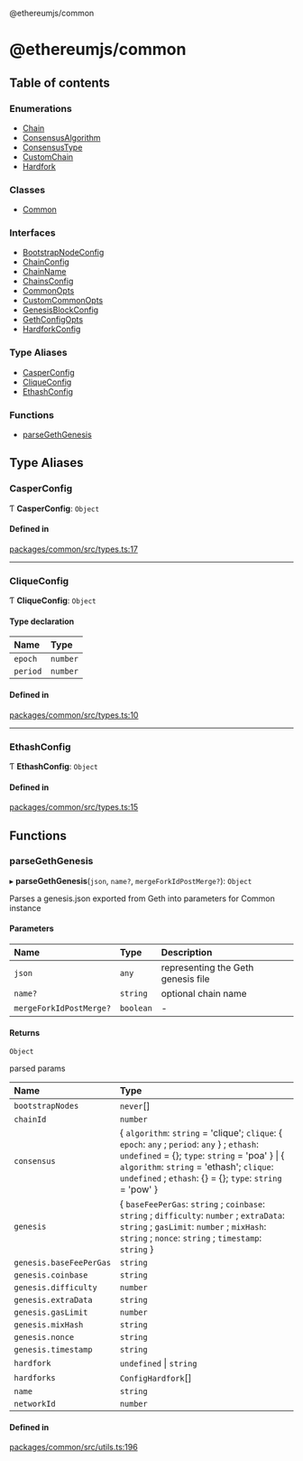 @ethereumjs/common

# @ethereumjs/common

## Table of contents

### Enumerations

- [Chain](enums/Chain.md)
- [ConsensusAlgorithm](enums/ConsensusAlgorithm.md)
- [ConsensusType](enums/ConsensusType.md)
- [CustomChain](enums/CustomChain.md)
- [Hardfork](enums/Hardfork.md)

### Classes

- [Common](classes/Common.md)

### Interfaces

- [BootstrapNodeConfig](interfaces/BootstrapNodeConfig.md)
- [ChainConfig](interfaces/ChainConfig.md)
- [ChainName](interfaces/ChainName.md)
- [ChainsConfig](interfaces/ChainsConfig.md)
- [CommonOpts](interfaces/CommonOpts.md)
- [CustomCommonOpts](interfaces/CustomCommonOpts.md)
- [GenesisBlockConfig](interfaces/GenesisBlockConfig.md)
- [GethConfigOpts](interfaces/GethConfigOpts.md)
- [HardforkConfig](interfaces/HardforkConfig.md)

### Type Aliases

- [CasperConfig](README.md#casperconfig)
- [CliqueConfig](README.md#cliqueconfig)
- [EthashConfig](README.md#ethashconfig)

### Functions

- [parseGethGenesis](README.md#parsegethgenesis)

## Type Aliases

### CasperConfig

Ƭ **CasperConfig**: `Object`

#### Defined in

[packages/common/src/types.ts:17](https://github.com/ethereumjs/ethereumjs-monorepo/blob/master/packages/common/src/types.ts#L17)

___

### CliqueConfig

Ƭ **CliqueConfig**: `Object`

#### Type declaration

| Name | Type |
| :------ | :------ |
| `epoch` | `number` |
| `period` | `number` |

#### Defined in

[packages/common/src/types.ts:10](https://github.com/ethereumjs/ethereumjs-monorepo/blob/master/packages/common/src/types.ts#L10)

___

### EthashConfig

Ƭ **EthashConfig**: `Object`

#### Defined in

[packages/common/src/types.ts:15](https://github.com/ethereumjs/ethereumjs-monorepo/blob/master/packages/common/src/types.ts#L15)

## Functions

### parseGethGenesis

▸ **parseGethGenesis**(`json`, `name?`, `mergeForkIdPostMerge?`): `Object`

Parses a genesis.json exported from Geth into parameters for Common instance

#### Parameters

| Name | Type | Description |
| :------ | :------ | :------ |
| `json` | `any` | representing the Geth genesis file |
| `name?` | `string` | optional chain name |
| `mergeForkIdPostMerge?` | `boolean` | - |

#### Returns

`Object`

parsed params

| Name | Type |
| :------ | :------ |
| `bootstrapNodes` | `never`[] |
| `chainId` | `number` |
| `consensus` | { `algorithm`: `string` = 'clique'; `clique`: { `epoch`: `any` ; `period`: `any`  } ; `ethash`: `undefined` = {}; `type`: `string` = 'poa' } \| { `algorithm`: `string` = 'ethash'; `clique`: `undefined` ; `ethash`: {} = {}; `type`: `string` = 'pow' } |
| `genesis` | { `baseFeePerGas`: `string` ; `coinbase`: `string` ; `difficulty`: `number` ; `extraData`: `string` ; `gasLimit`: `number` ; `mixHash`: `string` ; `nonce`: `string` ; `timestamp`: `string`  } |
| `genesis.baseFeePerGas` | `string` |
| `genesis.coinbase` | `string` |
| `genesis.difficulty` | `number` |
| `genesis.extraData` | `string` |
| `genesis.gasLimit` | `number` |
| `genesis.mixHash` | `string` |
| `genesis.nonce` | `string` |
| `genesis.timestamp` | `string` |
| `hardfork` | `undefined` \| `string` |
| `hardforks` | `ConfigHardfork`[] |
| `name` | `string` |
| `networkId` | `number` |

#### Defined in

[packages/common/src/utils.ts:196](https://github.com/ethereumjs/ethereumjs-monorepo/blob/master/packages/common/src/utils.ts#L196)
